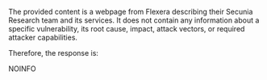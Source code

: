 The provided content is a webpage from Flexera describing their Secunia Research team and its services. It does not contain any information about a specific vulnerability, its root cause, impact, attack vectors, or required attacker capabilities.

Therefore, the response is:

NOINFO